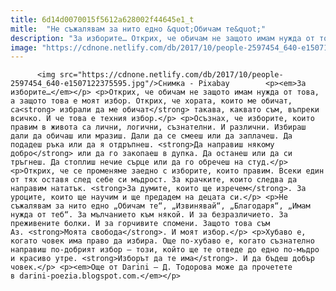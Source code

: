 ```yaml
---
title: 6d14d0070015f5612a628002f44645e1_t
mitle:  "Не съжалявам за нито едно &quot;Обичам те&quot;"
description: "За изборите… Открих, че обичам не защото имам нужда от това, а защото това е моят избор. Открих, че хората, които ме обичат, са избрали да ме обичат такава, каквато съм, въпреки всичко. И че това е техния избор. Осъзнах, че изборите, които правим в живота са лични, логични, съзнателни. И различни. Избираш дали да обичаш или …"
image: "https://cdnone.netlify.com/db/2017/10/people-2597454_640-e1507122375595.jpg"
---
```


          <img src="https://cdnone.netlify.com/db/2017/10/people-2597454_640-e1507122375595.jpg"/>Снимка - Pixabay        <p><em>За изборите…</em></p> <p>Открих, че обичам не защото имам нужда от това, а защото това е моят избор. Открих, че хората, които ме обичат, са<strong> избрали да ме обичат</strong> такава, каквато съм, въпреки всичко. И че това е техния избор.</p> <p>Осъзнах, че изборите, които правим в живота са лични, логични, съзнателни. И различни. Избираш дали да обичаш или мразиш. Дали да се смееш или да заплачеш. Да подадеш ръка или да я отдръпнеш. <strong>Да направиш някому добро</strong> или да го закопаеш в дупка. Да останеш или да си тръгнеш. Да стоплиш нечие сърце или да го обречеш на студ.</p>     <p>Открих, че се променяме заедно с изборите, които правим. Всеки един от тях оставя след себе си мъдрост. За крачките, които следва да направим нататък. <strong>За думите, които ще изречем</strong>. За уроците, които ще научим и ще предадем на децата си.</p> <p>Не съжалявам за нито едно „Обичам те“, „Извинявай“, „Благодаря“, „Имам нужда от теб“. За мълчанието към някой. И за безразличието. За преживените болки. И за горчивите спомени. Защото това съм Аз. <strong>Моята свобода</strong>. И моят избор.</p> <p>Хубаво е, когато човек има право да избира. Още по-хубаво е, когато съзнателно направиш по-добрият избор – този, който ще те отведе до едно по-мъдро и красиво утре. <strong>Изборът да те има</strong>. И да бъдеш добър човек.</p> <p><em>Още от Darini – Д. Тодорова може да прочетете в darini-poezia.blogspot.com.</em></p>        